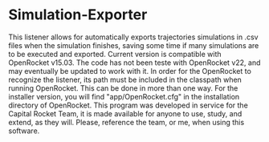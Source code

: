 # Simulation-Exporter
 This listener allows for automatically exports trajectories simulations in .csv files when the simulation finishes, saving some time if many simulations are to be executed and exported.
 Current version is compatible with OpenRocket v15.03. The code has not been teste with OpenRocket v22, and may eventually be updated to work with it.
 In order for the OpenRocket to recognize the listener, its path must be included in the classpath when running OpenRocket. This can be done in more than one way. For the installer version, you will find  "app/OpenRocket.cfg" in the installation directory of OpenRocket.
 This program was developed in service for the Capital Rocket Team, it is made available for anyone to use, study, and extend, as they will. Please, reference the team, or me, when using this software.

